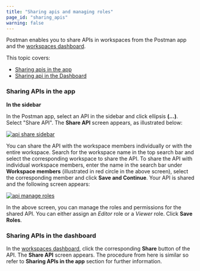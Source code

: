 ```yaml
---
title: "Sharing apis and managing roles"
page_id: "sharing_apis"
warning: false
---
```



Postman enables you to share APIs in workspaces from the Postman app and the [workspaces dashboard](https://app.getpostman.com/dashboard). 


This topic covers:
* [Sharing apis in the app](#sharing-apis-in-the-app)
* [Sharing api in the Dashboard](#sharing-apis-in-the-dashboard)

### Sharing APIs in the app

**In the sidebar**

In the Postman app, select an API in the sidebar and click ellipsis **(...)**. Select "Share API". The **Share API** screen appears, as illustrated below:  

[![api share sidebar](https://s3.amazonaws.com/postman-static-getpostman-com/postman-docs/API-Share1.png)](https://s3.amazonaws.com/postman-static-getpostman-com/postman-docs/API-Share1.png)

You can share the API with the workspace members individually or with the entire workspace. Search for the workspace name in the top search bar and select the corresponding workspace to share the API. To share the API with individual workspace members, enter the name in the search bar under **Workspace members** (illustrated in red circle in the above screen), select the corresponding member and click **Save and Continue**. Your API is shared and the following screen appears:

[![api manage roles](https://s3.amazonaws.com/postman-static-getpostman-com/postman-docs/API-Manage-Roles.png)](https://s3.amazonaws.com/postman-static-getpostman-com/postman-docs/API-Manage-Roles.png)

In the above screen, you can manage the roles and permissions for the shared API. You can either assign an *Editor* role or a *Viewer* role. Click **Save Roles**. 

### Sharing APIs in the dashboard

In the [workspaces dashboard](https://app.getpostman.com/dashboard), click the corresponding **Share** button of the API. The **Share API** screen appears. The procedure from here is similar so refer to **Sharing APIs in the app** section for further information. 
